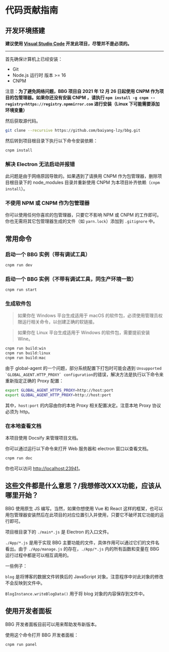 # 代码贡献指南

## 开发环境搭建

**建议使用 [Visual Studio Code](https://code.visualstudio.com/) 开发此项目，尽管并不是必须的。**

---

首先确保计算机上已经安装：

* Git
* Node.js 运行时 版本 >= 16
* CNPM

注意：**为了避免网络问题，BBG 项目自 2021 年 12 月 26 日起使用 CNPM 作为项目的包管理器。如果你还没有安装 CNPM ，请执行 ```npm install -g cnpm --registry=https://registry.npmmirror.com``` 进行安装（Linux 下可能需要添加环境变量）**

然后获取源代码。

```sh
git clone --recursive https://github.com/baiyang-lzy/bbg.git
```

然后转到项目根目录下执行以下命令安装依赖：

```sh
cnpm install
```

### 解决 Electron 无法启动并报错

此问题是由于网络原因导致的。如果遇到了请换用 CNPM 作为包管理器，删除项目根目录下的 node_modules 目录并重新使用 CNPM 为本项目补齐依赖（```cnpm install```）。

### 不使用 NPM 或 CNPM 作为包管理器

你可以使用任何你喜欢的包管理器，只要它不影响 NPM 或 CNPM 的工作即可。你也无需将其它包管理器生成的文件（如 `yarn.lock`）添加到 `.gitignore` 中。

## 常用命令

### 启动一个 BBG 实例（带有调试工具）

```sh
cnpm run dev
```

### 启动一个 BBG 实例（不带有调试工具，同生产环境一致）

```sh
cnpm run start
```

### 生成软件包

> 如果你在 Windows 平台生成适用于 macOS 的软件包，必须使用管理员权限运行相关命令，以创建正确的软链接。

> 如果你在 Linux 平台生成适用于 Windows 的软件包，需要提前安装 Wine。

```sh
cnpm run build:win
cnpm run build:linux
cnpm run build:mac
```

由于 global-agent 的一个问题，部分系统配置下打包时可能会遇到 ```Unsupported `GLOBAL_AGENT.HTTP_PROXY` configuration```的错误，解决方法是执行以下命令来重新指定正确的 Proxy 配置：

```sh
export GLOBAL_AGENT_HTTPS_PROXY=http://host:port
export GLOBAL_AGENT_HTTP_PROXY=http://host:port
```

其中，`host:port` 的内容由你的本地 Proxy 相关配置决定。注意本地 Proxy 协议必须为 http。

### 在本地查看文档

本项目使用 Docsify 来管理项目文档。

你可以通过运行以下命令来打开 Web 服务器和 electron 窗口以查看文档。

```sh
cnpm run doc
```

你也可以访问 <http://localhost:23941>。

## 这些文件都是什么意思？/我想修改XXX功能，应该从哪里开始？

BBG 使用原生 JS 编写。当然，如果你想使用 Vue 和 React 这样的框架，也可以用包管理器安装然后在此项目的对应位置引入并使用，只要它不破坏其它功能的运行即可。

项目根目录下的 `./main*.js` 是 Electron 的入口文件。

`./App/*.js` 是用于实现 BBG 主要功能的文件，具体作用可以通过它们的文件名看出。由于 `./App/manage.js` 的存在，`./App/*.js` 内的所有函数和变量在 BBG 运行过程中都是可以相互调用的。

一些例子：

`blog` 是将博客的数据文件转换后的 JavaScript 对象。注意程序中对此对象的修改不会反映到文件中。

`BlogInstance.writeBlogData()` 用于将 blog 对象的内容保存到文件中。

## 使用开发者面板

BBG 开发者面板目前可以用来帮助发布新版本。

使用这个命令打开 BBG 开发者面板：

```sh
cnpm run panel
```
